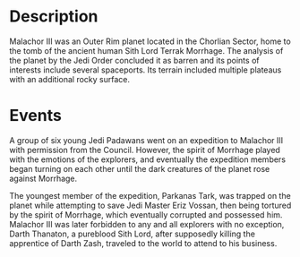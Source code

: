 # Description
Malachor III was an Outer Rim planet located in the Chorlian Sector, home to the tomb of the ancient human Sith Lord Terrak Morrhage.
The analysis of the planet by the Jedi Order concluded it as barren and its points of interests include several spaceports.
Its terrain included multiple plateaus with an additional rocky surface.

# Events
A group of six young Jedi Padawans went on an expedition to Malachor III with permission from the Council.
However, the spirit of Morrhage played with the emotions of the explorers, and eventually the expedition members began turning on each other until the dark creatures of the planet rose against Morrhage.

The youngest member of the expedition, Parkanas Tark, was trapped on the planet while attempting to save Jedi Master Eriz Vossan, then being tortured by the spirit of Morrhage, which eventually corrupted and possessed him.
Malachor III was later forbidden to any and all explorers with no exception, Darth Thanaton, a pureblood Sith Lord, after supposedly killing the apprentice of Darth Zash, traveled to the world to attend to his business.